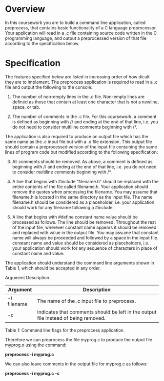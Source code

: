 # Overview

In this coursework you are to build a command line application, called
preprocess, that contains basic functionality of a C language preprocessor.
Your application will read in a .c file containing source code written in the
C programming language, and output a preprocessed version of that file
according to the specification below.

# Specification

The features specified below are listed in increasing order of how dicult
they are to implement.
The preprocess application is required to read in a .c file and output
the following to the console:

1. The number of non-empty lines in the .c file. Non-empty lines are
defined as those that contain at least one character that is not a newline,
space, or tab.

2. The number of comments in the .c file. For this coursework, a comment
is defined as beginning with // and ending at the end of that line, i.e.
you do not need to consider multiline comments beginning with /*.

The application is also required to produce an output file which has the
same name as the .c input file but with a .o file extension. This output file
should contain a preprocessed version of the input file containing the same
lines of program code but modified according to the following specification:

3. All comments should be removed. As above, a comment is defined as
beginning with // and ending at the end of that line, i.e. you do not
need to consider multiline comments beginning with /*.

4. A line that begins with #include “filename.h” should be replaced with
the entire contents of the file called filename.h. Your application should
remove the quotes when processing the filename. You may assume that
filename.h is located in the same directory as the input file. The name
filename.h should be considered as a placeholder, i.e. your application
should work for any filename following a #include.

5. A line that begins with #define constant name value should be processed as follows. The line should be removed. Throughout the rest of
the input file, wherever constant name appears it should be removed
and replaced with value in the output file. You may assume that constant name will always be proceeded and followed by a space in the
input file. constant name and value should be considered as placeholders, i.e. your application should work for any sequence of characters in
place of constant name and value.

The application should understand the command line arguments shown
in Table 1, which should be accepted in any order.

Argument Description

**Argument** | **Description**
-------------|-----------------
-i filename | The name of the .c input file to preprocess.
-c | Indicates that comments should be left in the output file instead of being removed.


Table 1: Command line flags for the preprocess application.

Therefore we can preprocess the file myprog.c to produce the output file
myprog.o using the command:

**preprocess -i myprog.c**

We can also leave comments in the output file for myprog.c as follows:

**preprocess -i myprog.c -c**
